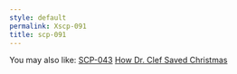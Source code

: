 ```yaml
---
style: default
permalink: Xscp-091
title: scp-091
---
```

You may also like:
[SCP-043](http://scp-wiki.net/scp-043)
[How Dr. Clef Saved Christmas](http://scp-wiki.net/how-dr-clef-saved-christmas)